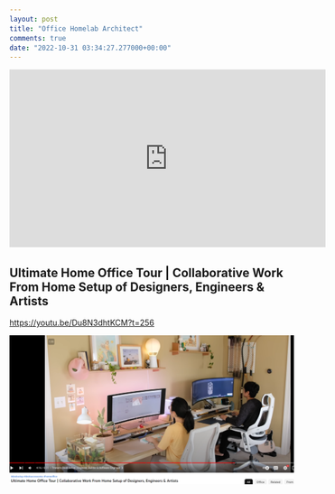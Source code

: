 ```yaml
---
layout: post
title: "Office Homelab Architect"
comments: true
date: "2022-10-31 03:34:27.277000+00:00"
---
```


<iframe width="560" height="315" src="https://www.youtube.com/embed/uOHOgI66C28" title="YouTube video player" frameborder="0" allow="accelerometer; autoplay; clipboard-write; encrypted-media; gyroscope; picture-in-picture" allowfullscreen></iframe>




## Ultimate Home Office Tour | Collaborative Work From Home Setup of Designers, Engineers & Artists

https://youtu.be/Du8N3dhtKCM?t=256

![](/assets/img/WfUNWIrWx_50770d1371cdfaf33e64bbf297476738.png)

